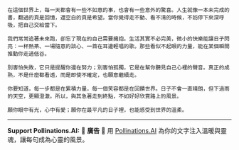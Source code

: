 ```jekyll
在這個世界上，每一天都會有一些不如意的事，也會有一些意外的驚喜。人生就像一本未完成的書，翻過的頁是回憶，還空白的頁是希望。當你覺得走不動、看不清的時候，不妨停下來深呼吸，把自己交給當下。

我們常常追著未來跑，卻忘了現在的自己需要擁抱。生活其實不必完美，微小的快樂能讓日子閃亮：一杯熱茶、一場隨意的談心、一首在耳邊輕唱的歌。那些看似不起眼的力量，能在某個瞬間推動你走過低谷。

別害怕失敗，它只是提醒你還在努力；別害怕孤獨，它是在幫你聽見自己心裡的聲音。真正的成熟，不是什麼都看透，而是即使不確定，也願意繼續走。

你要知道，每一步都是在累積力量，每一個笑容都是在回饋世界。日子不會一直晴朗，但下過雨的天空，更顯澄澈。所以，與其急著走到終點，不如好好欣賞路上的風景。

願你眼中有光，心中有愛；願你在最平凡的日子裡，也能感受到世界的溫柔。
```



---

**Support Pollinations.AI:**
🌸 **廣告** 🌸 用 [Pollinations.AI](https://pollinations.ai/redirect/kofi) 為你的文字注入溫暖與靈魂，讓每句成為心靈的風景。